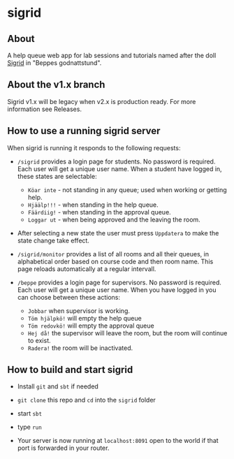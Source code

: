 # sigrid

## About

A help queue web app for lab sessions and tutorials named after the doll [Sigrid](https://www.youtube.com/watch?v=cc-TAuKWdTI) in  "Beppes godnattstund".

## About the v1.x branch

Sigrid v1.x will be legacy when v2.x is production ready. For more information see Releases.

## How to use a running sigrid server

When sigrid is running it responds to the following requests:

* `/sigrid` provides a login page for students. No password is required. Each user will get a unique user name. When a student have logged in, these states are selectable:
  - `Köar inte` - not standing in any queue; used when working or getting help.
  - `Hjäälp!!!` - when standing in the help queue.
  - `Fäärdiig!` - when standing in the approval queue.
  - `Loggar ut` - when being approved and the leaving the room.

* After selecting a new state the user must press `Uppdatera` to make the state change take effect.

* `/sigrid/monitor` provides a list of all rooms and all their queues, in alphabetical order based on course code and then room name. This page reloads automatically at a regular intervall. 

* `/beppe` provides a login page for supervisors. No password is required. Each user will get a unique user name. When you have logged in you can choose between these actions:
  - `Jobbar` when supervisor is working.
  - `Töm hjälpkö!` will empty the help queue
  - `Töm redovkö!` will empty the approval queue
  - `Hej då!` the supervisor will leave the room, but the room will continue to exist.
  - `Radera!` the room will be inactivated. 

## How to build and start sigrid

* Install `git` and `sbt` if needed

* `git clone` this repo and `cd` into the `sigrid` folder

* start `sbt`

* type `run`

* Your server is now running at `localhost:8091` open to the world if that port is forwarded in your router.



